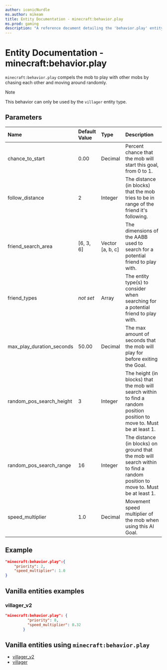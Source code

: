 ```yaml
---
author: iconicNurdle
ms.author: mikeam
title: Entity Documentation - minecraft:behavior.play
ms.prod: gaming
description: "A reference document detailing the 'behavior.play' entity goal"
---
```


# Entity Documentation - minecraft:behavior.play

`minecraft:behavior.play` compels the mob to play with other mobs by chasing each other and moving around randomly.

> [!NOTE]
> This behavior can only be used by the `villager` entity type.

## Parameters

|Name |Default Value  |Type  |Description  |
|:----------|:----------|:----------|:----------|
| chance_to_start| 0.00| Decimal| Percent chance that the mob will start this goal, from 0 to 1. |
| follow_distance| 2| Integer| The distance (in blocks) that the mob tries to be in range of the friend it's following. |
| friend_search_area| [6, 3, 6]| Vector [a, b, c] |The dimensions of the AABB used to search for a potential friend to play with. |
| friend_types|*not set*| Array| The entity type(s) to consider when searching for a potential friend to play with. |
| max_play_duration_seconds| 50.00| Decimal| The max amount of seconds that the mob will play for before exiting the Goal. |
| random_pos_search_height| 3| Integer| The height (in blocks) that the mob will search within to find a random position position to move to. Must be at least 1. |
| random_pos_search_range| 16| Integer| The distance (in blocks) on ground that the mob will search within to find a random position to move to. Must be at least 1. |
| speed_multiplier| 1.0| Decimal| Movement speed multiplier of the mob when using this AI Goal. |

## Example

```json
"minecraft:behavior.play":{
    "priority": 2,
    "speed_multiplier": 1.0
}
```

## Vanilla entities examples

### villager_v2

```json
"minecraft:behavior.play": {
          "priority": 8,
          "speed_multiplier": 0.32
        }
```

## Vanilla entities using `minecraft:behavior.play`

- [villager_v2](../../../../Source/VanillaBehaviorPack_Snippets/entities/villager_v2.md)
- [villager](../../../../Source/VanillaBehaviorPack_Snippets/entities/villager.md)

